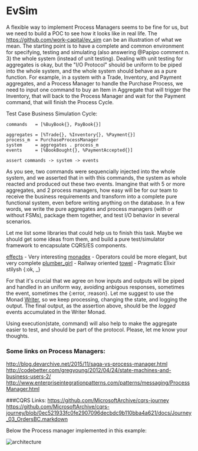 # EvSim


A flexible way to implement Process Managers seems to be fine for us, but we need to build a POC to see how it looks like in real life. The  https://github.com/work-capital/ev_sim can be an illustration of what we mean. The starting point is to have a complete and common environment for specifying, testing and simulating (also answering @Papipo comment n. 3) the whole system (instead of unit testing). Dealing with unit testing for aggregates is okay, but the "I/O Protocol"  should be uniform to be piped into the whole system, and the whole system should behave as a pure function. For example, in a system with a Trade, Inventory, and Payment aggregates, and a Process Manager to handle the Purchase Process, we need to input one command to buy an Item in Aggregate that will trigger the Inventory, that will back to the Process Manager and wait for the Payment command, that will finish the Process Cycle. 

Test Case Business Simulation Cycle: 

```
commands   = [%BuyBook{}, PayBook{}]

aggregates = [%Trade{}, %Inventory{}, %Payment{}]
process_m  = PurchaseProcessManager
system     = aggregates . process_m
events     = [%BookBought{}, %PaymentAccepted{}]

assert commands -> system -> events
```

As you see, two commands were sequencially injected into the whole system, and we asserted that in with this commands, the system as whole reacted and produced out these two events. Imangine that with 5 or more aggregates, and 2 process managers, how easy will be for our team to receive the business requirements and transform into a complete pure functional system, even before writing anything on the database. In a few words, we write the pure aggregates and process managers (with or without FSMs), package them together, and test I/O behavior in several scenarios. 


Let me list some libraries that could help us to finish this task. Maybe we should get some ideas from them, and build a pure test/simulator framework to encapsulate  CQRS/ES components.


[effects](https://hex.pm/packages/effects) - Very interesting 
[monadex](https://hex.pm/packages/monadex) - Operators could be more elegant,
but very complete 
[plumber_girl](https://hex.pm/packages/plumber_girl) - Railway oriented 
[towel](https://github.com/knrz/towel) - Pragmatic Elixir stilysh {:ok, _}

For that it's crucial that we agree on how inputs and outputs will be piped and
handled in an uniform way, avoiding anbigous responses, sometimes the event,
sometimes the {:error, :reason}. Let me suggest to use the Monad
[Writer](https://hexdocs.pm/monadex/Monad.Writer.html#content), so we keep
processing, changing the state, and logging the output. The final output, as the
assertion above, should be the *logged* events accumulated in the Writer Monad.

Using execution(state, command) will also help to make the aggregate easier to
test, and should be part of the protocol. Please, let me know your thoughts.


### Some links on Process Managers:
http://blog.devarchive.net/2015/11/saga-vs-process-manager.html 
http://codebetter.com/gregyoung/2012/04/24/state-machines-and-business-users-2/ 
http://www.enterpriseintegrationpatterns.com/patterns/messaging/ProcessManager.html 




###CQRS Links: 
https://github.com/MicrosoftArchive/cqrs-journey 
https://github.com/MicrosoftArchive/cqrs-journey/blob/0ec521933fc0fe2907096decbdc9b110bba4a621/docs/Journey_03_OrdersBC.markdown



Below the Process manager implemented in this example: 



![architecture](https://raw.githubusercontent.com/MicrosoftArchive/cqrs-journey/0ec521933fc0fe2907096decbdc9b110bba4a621/docs/images/Journey_03_Architecture_02.png)

